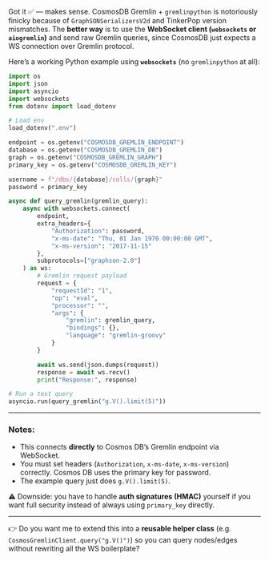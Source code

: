 Got it ✅ — makes sense. CosmosDB Gremlin + `gremlinpython` is notoriously finicky because of `GraphSONSerializersV2d` and TinkerPop version mismatches.
The **better way** is to use the **WebSocket client (`websockets` or `aiogremlin`)** and send raw Gremlin queries, since CosmosDB just expects a WS connection over Gremlin protocol.

Here’s a working Python example using **`websockets`** (no `gremlinpython` at all):

```python
import os
import json
import asyncio
import websockets
from dotenv import load_dotenv

# Load env
load_dotenv(".env")

endpoint = os.getenv("COSMOSDB_GREMLIN_ENDPOINT")
database = os.getenv("COSMOSDB_GREMLIN_DB")
graph = os.getenv("COSMOSDB_GREMLIN_GRAPH")
primary_key = os.getenv("COSMOSDB_GREMLIN_KEY")

username = f"/dbs/{database}/colls/{graph}"
password = primary_key

async def query_gremlin(gremlin_query):
    async with websockets.connect(
        endpoint,
        extra_headers={
            "Authorization": password,
            "x-ms-date": "Thu, 01 Jan 1970 00:00:00 GMT",
            "x-ms-version": "2017-11-15"
        },
        subprotocols=["graphson-2.0"]
    ) as ws:
        # Gremlin request payload
        request = {
            "requestId": "1",
            "op": "eval",
            "processor": "",
            "args": {
                "gremlin": gremlin_query,
                "bindings": {},
                "language": "gremlin-groovy"
            }
        }

        await ws.send(json.dumps(request))
        response = await ws.recv()
        print("Response:", response)

# Run a test query
asyncio.run(query_gremlin("g.V().limit(5)"))
```

---

### Notes:

* This connects **directly** to Cosmos DB’s Gremlin endpoint via WebSocket.
* You must set headers (`Authorization`, `x-ms-date`, `x-ms-version`) correctly. Cosmos DB uses the primary key for password.
* The example query just does `g.V().limit(5)`.

⚠️ Downside: you have to handle **auth signatures (HMAC)** yourself if you want full security instead of always using `primary_key` directly.

---

👉 Do you want me to extend this into a **reusable helper class** (e.g. `CosmosGremlinClient.query("g.V()")`) so you can query nodes/edges without rewriting all the WS boilerplate?
